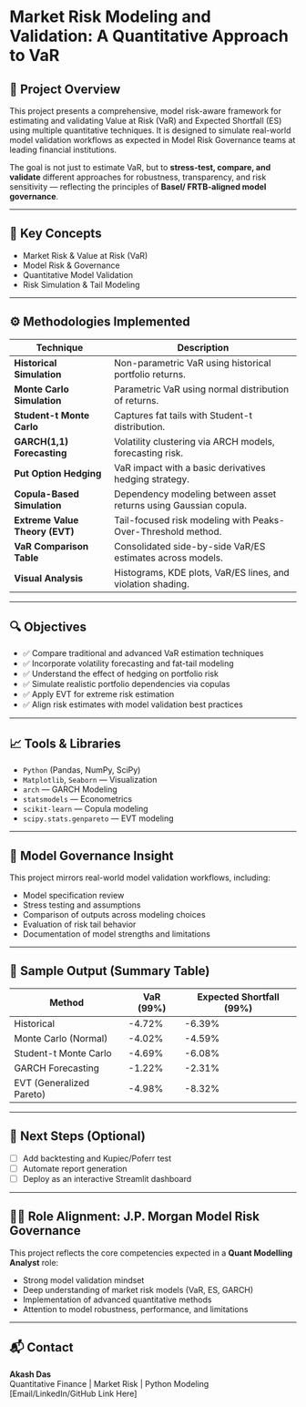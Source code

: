 
# Market Risk Modeling and Validation: A Quantitative Approach to VaR

## 📌 Project Overview

This project presents a comprehensive, model risk-aware framework for estimating and validating Value at Risk (VaR) and Expected Shortfall (ES) using multiple quantitative techniques. It is designed to simulate real-world model validation workflows as expected in Model Risk Governance teams at leading financial institutions.

The goal is not just to estimate VaR, but to **stress-test, compare, and validate** different approaches for robustness, transparency, and risk sensitivity — reflecting the principles of **Basel/ FRTB-aligned model governance**.

---

## 🧠 Key Concepts

- Market Risk & Value at Risk (VaR)
- Model Risk & Governance
- Quantitative Model Validation
- Risk Simulation & Tail Modeling

---

## ⚙️ Methodologies Implemented

| Technique                         | Description                                                                 |
|----------------------------------|-----------------------------------------------------------------------------|
| **Historical Simulation**        | Non-parametric VaR using historical portfolio returns.                      |
| **Monte Carlo Simulation**       | Parametric VaR using normal distribution of returns.                        |
| **Student-t Monte Carlo**        | Captures fat tails with Student-t distribution.                             |
| **GARCH(1,1) Forecasting**       | Volatility clustering via ARCH models, forecasting risk.                   |
| **Put Option Hedging**           | VaR impact with a basic derivatives hedging strategy.                       |
| **Copula-Based Simulation**      | Dependency modeling between asset returns using Gaussian copula.            |
| **Extreme Value Theory (EVT)**   | Tail-focused risk modeling with Peaks-Over-Threshold method.               |
| **VaR Comparison Table**         | Consolidated side-by-side VaR/ES estimates across models.                  |
| **Visual Analysis**              | Histograms, KDE plots, VaR/ES lines, and violation shading.                |

---

## 🔍 Objectives

- ✅ Compare traditional and advanced VaR estimation techniques  
- ✅ Incorporate volatility forecasting and fat-tail modeling  
- ✅ Understand the effect of hedging on portfolio risk  
- ✅ Simulate realistic portfolio dependencies via copulas  
- ✅ Apply EVT for extreme risk estimation  
- ✅ Align risk estimates with model validation best practices  

---

## 📈 Tools & Libraries

- `Python` (Pandas, NumPy, SciPy)
- `Matplotlib`, `Seaborn` — Visualization  
- `arch` — GARCH Modeling  
- `statsmodels` — Econometrics  
- `scikit-learn` — Copula modeling  
- `scipy.stats.genpareto` — EVT modeling

---

## 🧪 Model Governance Insight

This project mirrors real-world model validation workflows, including:

- Model specification review
- Stress testing and assumptions
- Comparison of outputs across modeling choices
- Evaluation of risk tail behavior
- Documentation of model strengths and limitations

---

## 🧾 Sample Output (Summary Table)

| Method                   | VaR (99%) | Expected Shortfall (99%) |
|--------------------------|-----------|---------------------------|
| Historical               | -4.72%    | -6.39%                    |
| Monte Carlo (Normal)     | -4.02%    | -4.59%                    |
| Student-t Monte Carlo    | -4.69%    | -6.08%                    |
| GARCH Forecasting        | -1.22%    | -2.31%                    |
| EVT (Generalized Pareto) | -4.98%    | -8.32%                    |

---

## 🏁 Next Steps (Optional)

- [ ] Add backtesting and Kupiec/Poferr test  
- [ ] Automate report generation  
- [ ] Deploy as an interactive Streamlit dashboard  

---

## 👨‍💼 Role Alignment: J.P. Morgan Model Risk Governance

This project reflects the core competencies expected in a **Quant Modelling Analyst** role:

- Strong model validation mindset  
- Deep understanding of market risk models (VaR, ES, GARCH)  
- Implementation of advanced quantitative methods  
- Attention to model robustness, performance, and limitations  

---

## 📬 Contact

**Akash Das**  
Quantitative Finance | Market Risk | Python Modeling  
[Email/LinkedIn/GitHub Link Here]
